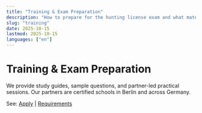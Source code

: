 ```yaml
---
title: "Training & Exam Preparation"
description: "How to prepare for the hunting license exam and what materials we provide."
slug: "training"
date: 2025-10-15
lastmod: 2025-10-15
languages: ["en"]
---
```


# Training & Exam Preparation

We provide study guides, sample questions, and partner-led practical sessions. Our partners are certified schools in Berlin and across Germany.

See: [Apply](/en/apply) | [Requirements](/en/requirements)
